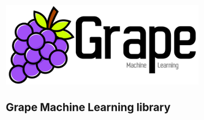 [![Grape logo](/logo.png)](https://github.com/AndreaCatania/grape)

# Grape Machine Learning library